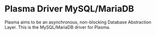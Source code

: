 # Plasma Driver MySQL/MariaDB

Plasma aims to be an asynchronous, non-blocking Database Abstraction Layer. This is the MySQL/MariaDB driver for Plasma.

